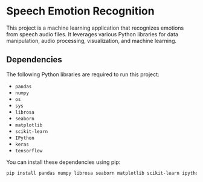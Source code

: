 # Speech Emotion Recognition

This project is a machine learning application that recognizes emotions from speech audio files. It leverages various Python libraries for data manipulation, audio processing, visualization, and machine learning.

## Dependencies

The following Python libraries are required to run this project:

- `pandas`
- `numpy`
- `os`
- `sys`
- `librosa`
- `seaborn`
- `matplotlib`
- `scikit-learn`
- `IPython`
- `keras`
- `tensorflow`

You can install these dependencies using pip:

```sh
pip install pandas numpy librosa seaborn matplotlib scikit-learn ipython keras tensorflow
